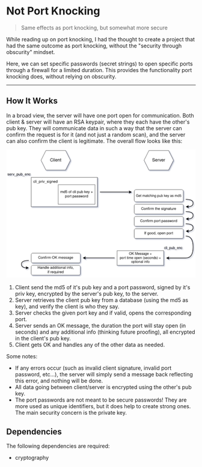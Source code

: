 # Not Port Knocking
> Same effects as port knocking, but somewhat more secure

While reading up on port knocking, I had the thought to create a project that had the same outcome as port knocking, without the "security through obscurity" mindset.

Here, we can set specific passwords (secret strings) to open specific ports through a firewall for a limited duration. This provides the functionality port knocking does, without relying on obscurity.

---

## How It Works
In a broad view, the server will have one port open for communication. Both client & server will have an RSA keypair, where they each have the other's pub key. They will communicate data in such a way that the server can confirm the request is for it (and not just a random scan), and the server can also confirm the client is legitimate. The overall flow looks like this:

![Flow diagram of Not Port Knocking](/Pics/npk.png)

1. Client send the md5 of it's pub key and a port password, signed by it's priv key, encrypted by the server's pub key, to the server.
2. Server retrieves the client pub key from a database (using the md5 as key), and verify the client is who they say.
3. Server checks the given port key and if valid, opens the corresponding port.
4. Server sends an OK message, the duration the port will stay open (in seconds) and any additional info (thinking future proofing), all encrypted in the client's pub key.
5. Client gets OK and handles any of the other data as needed.

Some notes:
- If any errors occur (such as invalid client signature, invalid port password, etc...), the server will simply send a message back reflecting this error, and nothing will be done.
- All data going between client/server is encrypted using the other's pub key.
- The port passwords are not meant to be secure passwords! They are more used as unique identifiers, but it does help to create strong ones. The main security concern is the private key.

## Dependencies
The following dependencies are required:
- cryptography
